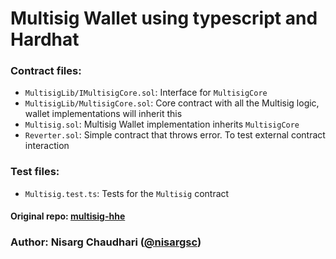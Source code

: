 # Multisig Wallet using typescript and Hardhat

### Contract files:

- `MultisigLib/IMultisigCore.sol`: Interface for `MultisigCore`
- `MultisigLib/MultisigCore.sol`: Core contract with all the Multisig logic, wallet implementations will inherit this
- `Multisig.sol`: Multisig Wallet implementation inherits `MultisigCore`
- `Reverter.sol`: Simple contract that throws error. To test external contract interaction

### Test files:

- `Multisig.test.ts`: Tests for the `Multisig` contract

#### Original repo: [multisig-hhe](https://github.com/nisargsc/multisig-hhe.git)

### Author: Nisarg Chaudhari ([@nisargsc](https://github.com/nisargsc))
